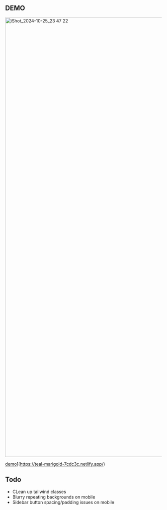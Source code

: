
## DEMO

<img width="1413" alt="iShot_2024-10-25_23 47 22" src="https://github.com/user-attachments/assets/ea517094-c01c-4993-a066-838dfd3977dd">


[demo](https://teal-marigold-7cdc3c.netlify.app/)](https://teal-marigold-7cdc3c.netlify.app/)



## Todo

- CLean up tailwind classes
- Blurry repeating backgrounds on mobile
- Sidebar button spacing/padding issues on mobile
